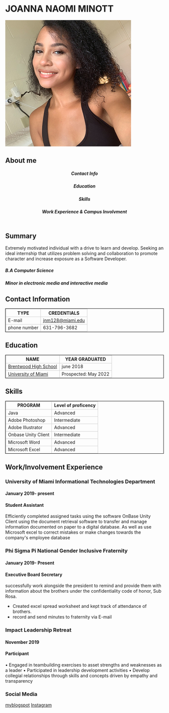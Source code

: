 <!DOCTYPR html>

   <meta charset="utf.8">

<title>resume</title>
<style>
td,th{border: 1px solid#CCC;}
table{border: 1px solid black;}
</style>
</head>

<body>
	<h1>JOANNA NAOMI MINOTT</h1>

<img src="me2.jpg" alt="joannaMinott">
<article>
<h2> About me</h2>

<header>

<h5>Contact Info</h5>
<h5> Education</h5>
<h5> Skills</h5>
<h5>  Work Experience & Campus Involvment</h5>

</header>

<article>
<h2>Summary</h2> 
<p> Extremely motivated individual with a drive to learn and develop. Seeking an ideal internship that utilizes problem solving and collaboration to promote character and increase exposure as a Software Developer.</p>
<h5>B.A Computer Science </h5>  									   
<h5>Minor in electronic media and interactive media</h5>	
</article>

<section>
<h2>Contact Information</h2>
<table>
<tr>
<th> TYPE</th>
<th> CREDENTIALS</th>
</tr>
<tr>
<td>E-mail</td>
<td><a href="https://outlook.office.com/mail/inbox"> jnm128@miami.edu</a></td> 
</tr>
<tr>
<td>phone number</td>
<td>631-796-3682</td>
</tr>
</table>
</section>

<section>	
<h2>Education</h2>
<table>
<tr>
<th>NAME</th>
<th>YEAR GRADUATED</th>
</tr>
<tr>
<td><a href= "https://bhs.bufsd.org/home">Brentwood High School</a></td>
<td>june 2018</td>
</tr>
<tr>
<td> <a href="https://welcome.miami.edu/"> University of Miami</a></td>
<td>Prospected: May 2022</td>
</tr>
</table>
</section>
<section>
<h2>Skills</h2>
<table>
<tr>
	<th>PROGRAM</th>
	<th> Level of proficency</th>
</tr>
<tr>
<td>Java</td>
<td> Advanced</td>
</tr>
<tr>
<td> Adobe Photoshop</td>
<td> Intermediate</td>
</tr>
	
<tr>
	<td>Adobe Illustrator</td>
	<td> Advanced</td>
</tr>
<tr>
<td> Onbase Unity Client </td>
<td>Intermediate</td>
</tr>
<tr>
<td> Microsoft Word</td>
<td> Advanced</td>
</tr>
<tr>
<td> Microsoft Excel</td>
<td> Advanced</td>
</tr>
</table>
</section>

<main>						                                                                           						
<h2>Work/Involvement Experience</h2> 
<section>
<article>	
<h3>University of Miami Informational Technologies Department</h3>                          <h4>January 2019- present</h4>
<h4>Student Assistant</h4> 
	
<p>Efficiently completed assigned tasks using the software OnBase Unity Client using the document retrieval software to transfer and manage information documented on paper to a digital database. As well as use Microsoft excel to correct mistakes or make changes towards the company's employee database</p>
</article>
</section>
</main>
<section>
<main>
<article>
<h3> Phi Sigma Pi National Gender Inclusive Fraternity</h3>   <h4>January 2019- Present</h4>
<h4> Executive Board Secretary</h4>
	
<p>successfully work alongside the president to remind and provide them with information about the brothers under the confidentiality code of honor, Sub Rosa.</p>
<ul>
	<li>Created excel spread worksheet and kept track of attendance of brothers.</li>
	<li>record and send minutes to fraternity via E-mail</li>
</ul>
</article>
</section>
<section>
<h3>Impact Leadership Retreat</h3>						                           
<h4>November 2019</h4>
<h4>Participant</h4>
•	Engaged in teambuilding exercises to asset strengths and weaknesses as a leader
•	Participated in leadership development activities 
•	Develop collegial relationships through skills and concepts driven by empathy and transparency

</section>
<h3> Social Media</h3>
<nav>
<a href="https://jovisuals.blogspot.com/">myblogspot</a>
	<a href= "https://www.facebook.com/"></a>
	<a href= "https://www.instagram.com/jo.naomii/?hl=en">Instagram</a>
</nav>
	
	

</main>

</body>
</html>

